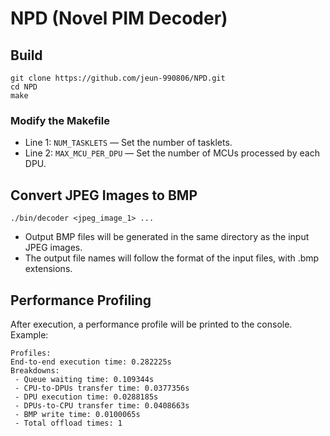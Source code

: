 # NPD (Novel PIM Decoder)
## Build
```
git clone https://github.com/jeun-990806/NPD.git
cd NPD
make
```

### Modify the Makefile
* Line 1: `NUM_TASKLETS` — Set the number of tasklets.
* Line 2: `MAX_MCU_PER_DPU` — Set the number of MCUs processed by each DPU.

## Convert JPEG Images to BMP
```
./bin/decoder <jpeg_image_1> ...
```
* Output BMP files will be generated in the same directory as the input JPEG images.
* The output file names will follow the format of the input files, with .bmp extensions.

## Performance Profiling
After execution, a performance profile will be printed to the console. Example:

```
Profiles:
End-to-end execution time: 0.282225s
Breakdowns: 
 - Queue waiting time: 0.109344s
 - CPU-to-DPUs transfer time: 0.0377356s
 - DPU execution time: 0.0288185s
 - DPUs-to-CPU transfer time: 0.0408663s
 - BMP write time: 0.0100065s
 - Total offload times: 1
```
